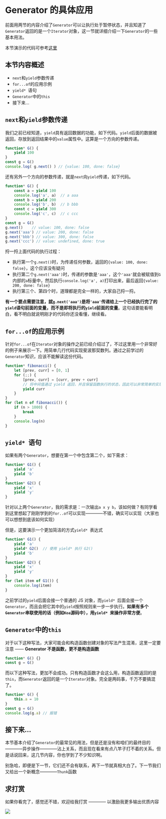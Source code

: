 # Generator 的具体应用

前面用两节的内容介绍了`Generator`可以让执行处于暂停状态，并且知道了`Generator`返回的是一个`Iterator`对象，这一节就详细介绍一下`Generator`的一些基本用法。

本节演示的代码可参考[这里](./test.js)

## 本节内容概述

- `next`和`yield`参数传递
- `for...of`的应用示例
- `yield* `语句
- `Generator`中的`this`
- 接下来...

## `next`和`yield`参数传递

我们之前已经知道，`yield`具有返回数据的功能，如下代码。`yield`后面的数据被返回，存放到返回结果中的`value`属性中。这算是一个方向的参数传递。

```javascript
function* G() {
    yield 100
}
const g = G()
console.log( g.next() ) // {value: 100, done: false}
```

还有另外一个方向的参数传递，就是`next`向`yield`传递，如下代码。

```javascript
function* G() {
    const a = yield 100
    console.log('a', a)  // a aaa
    const b = yield 200
    console.log('b', b)  // b bbb
    const c = yield 300
    console.log('c', c)  // c ccc
}
const g = G()
g.next()    // value: 100, done: false
g.next('aaa') // value: 200, done: false
g.next('bbb') // value: 300, done: false
g.next('ccc') // value: undefined, done: true
```

捋一捋上面代码的执行过程：

- 执行第一个`g.next()`时，为传递任何参数，返回的`{value: 100, done: false}`，这个应该没有疑问
- 执行第二个`g.next('aaa')`时，传递的参数是`'aaa'`，这个`'aaa'`就会被赋值到`G`内部的`a`标量中，然后执行`console.log('a', a)`打印出来，最后返回`{value: 200, done: false}`
- 执行第三个、第四个时，道理都是完全一样的，大家自己捋一捋。

**有一个要点需要注意，就`g.next('aaa')`是将`'aaa'`传递给上一个已经执行完了的`yield`语句前面的变量，而不是即将执行的`yield`前面的变量**。这句话要能看明白，看不明白就说明刚才的代码你还没看懂，继续看。

## `for...of`的应用示例

针对`for...of`在`Iterator`对象的操作之前已经介绍过了，不过这里用一个非常好的例子来展示一下。用简单几行代码实现斐波那契数列。通过之前学过的`Generator`知识，应该不能解读这份代码。

```javascript
function* fibonacci() {
    let [prev, curr] = [0, 1]
    for (;;) {
        [prev, curr] = [curr, prev + curr]
        // 将中间值通过 yield 返回，并且保留函数执行的状态，因此可以非常简单的实现 fibonacci
        yield curr
    }
}
for (let n of fibonacci()) {
    if (n > 1000) {
        break
    }
    console.log(n)
}
```

## `yield* `语句

如果有两个`Generator`，想要在第一个中包含第二个，如下需求：

```javascript
function* G1() {
    yield 'a'
    yield 'b'
}
function* G2() {
    yield 'x'
    yield 'y'
}
```

针对以上两个`Generator`，我的需求是：一次输出`a x y b`，该如何做？有同学看到这里想起了刚刚学到的`for..of`可以实现————不错，确实可以实现（大家也可以想想到底该如何实现）

但是，这要演示一个更加简洁的方式`yield* `表达式

```javascript
function* G1() {
    yield 'a'
    yield* G2()  // 使用 yield* 执行 G2()
    yield 'b'
}
function* G2() {
    yield 'x'
    yield 'y'
}
for (let item of G1()) {
    console.log(item)
}
```

之前学过的`yield`后面会接一个普通的 JS 对象，而`yield* `后面会接一个`Generator`，而且会把它其中的`yield`按照规则来一步一步执行。**如果有多个`Generator`串联使用的话（例如`Koa`源码中），用`yield* `来操作非常方便**。

## `Generator`中的`this`

对于以下这种写法，大家可能会和构造函数创建对象的写法产生混淆，这里一定要注意 —— **Generator 不是函数，更不是构造函数**

```javascript
function* G() {}
const g = G()
```

而以下这种写法，更加不会成功。只有构造函数才会这么用，构造函数返回的是`this`，而`Generator`返回的是一个`Iterator`对象。完全是两码事，千万不要搞混了。

```javascript
function* G() {
    this.a = 10
}
const g = G()
console.log(g.a) // 报错
```

## 接下来...

本节基本介绍了`Generator`的最常见的用法，但是还是没有和咱们的最终目的————异步操作————沾上关系，而且现在看来有点八竿子打不着的关系。但是话说回来，这几节内容，你也学到了不少知识啊。

别急哈，即便是下一节，它们还不会有联系，再下一节就真相大白了。下一节我们又给出一个新概念————`Thunk`函数

## 求打赏

如果你看完了，感觉还不错，欢迎给我打赏 ———— 以激励我更多输出优质内容

![](http://images2015.cnblogs.com/blog/138012/201702/138012-20170228112237798-1507196643.png)